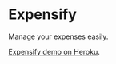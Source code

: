 # Expensify

Manage your expenses easily.

[Expensify demo on Heroku](https://app-5http-expensify.herokuapp.com/).


